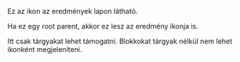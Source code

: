 Ez az ikon az eredmények lapon látható.

Ha ez egy root parent, akkor ez lesz az eredmény ikonja is.

Itt csak tárgyakat lehet támogatni. Blokkokat tárgyak nélkül nem lehet ikonként megjeleníteni.